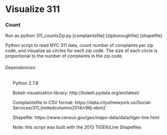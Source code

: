 <h1> Visualize 311 </h1>

<h3> Count </h3>

Run as python 311_countsZip.py [complaintsfile] [zipboroughfile] [shapefile]

Python script to read NYC 311 data, count number of complaints per zip code, and visualize as circles for each zip code. The size of each circle is proportional to the number of complaints in the zip code.

<h6> Dependencies: </h6>
<ul> Python 2.7.8 </ul>
<ul> Bokeh visualization library: http://bokeh.pydata.org/en/latest/ </ul>
<ul> Complaintsfile in CSV format: https://data.cityofnewyork.us/Social-Services/311_limitedcolumns2014/r96j-ebm2 </ul>
<ul> Shapefile: https://www.census.gov/geo/maps-data/data/tiger-line.html </ul>
<ul> Note: this script was built with the 2013 TIGER/Line Shapefiles </ul>

